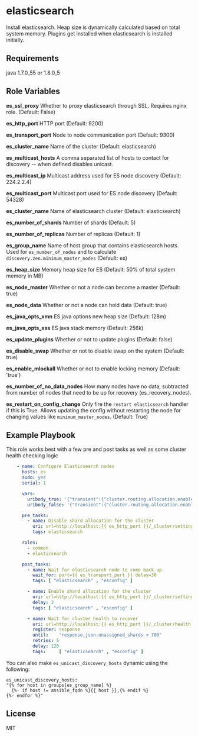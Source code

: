 elasticsearch
========

Install elasticsearch. Heap size is dynamically calculated based on total system memory. Plugins get installed when elasticsearch is installed initially.

Requirements
------------

java 1.7.0_55 or 1.8.0_5

Role Variables
--------------

**es_ssl_proxy**  Whether to proxy elasticsearch through SSL. Requires nginx role. (Default: False)

**es_http_port**       HTTP port (Default: 9200)

**es_transport_port**  Node to node communication port (Default: 9300)

**es_cluster_name**    Name of the cluster (Default: elasticsearch)

**es_multicast_hosts**      A comma separated list of hosts to contact for discovery -- when defined disables unicast.

**es_multicast_ip**      Multicast address used for ES node discovery (Default: 224.2.2.4)

**es_multicast_port**    Multicast port used for ES node discovery (Default: 54328)

**es_cluster_name**     Name of elasticsearch cluster (Default: elasticsearch)

**es_number_of_shards**  Number of shards (Default: 5)

**es_number_of_replicas**  Number of replicas (Default: 1)

**es_group_name**       Name of host group that contains elasticsearch hosts. Used for `es_number_of_nodes` and to calculate `discovery.zen.minimum_master_nodes` (Default: es)

**es_heap_size**        Memory heap size for ES (Default: 50% of total system memory in MB)

**es_node_master**      Whether or not a node can become a master (Default: true)

**es_node_data**      Whether or not a node can hold data (Default: true)

**es_java_opts_xmn**   ES java options new heap size (Default: 128m)

**es_java_opts_xss**   ES java stack memory (Default: 256k)

**es_update_plugins**   Whether or not to update plugins (Default: false)

**es_disable_swap**       Whether or not to disable swap on the system (Default: true)

**es_enable_mlockall**       Whether or not to enable locking memory (Default: 'true')

**es_number_of_no_data_nodes**   How many nodes have no data, subtracted from number of nodes that need to be up for recovery (es_recovery_nodes).

**es_restart_on_config_change** Only fire the `restart elasticsearch` handler if this is True. Allows updating the config without restarting the node for changing values like `minimum_master_nodes`. (Default: True)


Example Playbook
------------
This role works best with a few pre and post tasks as well as some cluster health checking logic
```yaml
    - name: Configure Elasticsearch nodes
      hosts: es
      sudo: yes
      serial: 1

      vars:
        uribody_true: '{"transient":{"cluster.routing.allocation.enable":"none"}}'
        uribody_false: '{"transient":{"cluster.routing.allocation.enable":"all"}}'

      pre_tasks:
        - name: Disable shard allocation for the cluster
          uri: url=http://localhost:{{ es_http_port }}/_cluster/settings method=PUT body='{{ uribody_true }}'
          tags: elasticsearch

      roles:
        - common
        - elasticsearch

      post_tasks:
        - name: Wait for elasticsearch node to come back up
          wait_for: port={{ es_transport_port }} delay=30
          tags: [ "elasticsearch" , "esconfig" ]

        - name: Enable shard allocation for the cluster
          uri: url=http://localhost:{{ es_http_port }}/_cluster/settings method=PUT body='{{ uribody_false }}'
          delay: 3
          tags: [ "elasticsearch" , "esconfig" ]

        - name: Wait for cluster health to recover
          uri: url=http://localhost:{{ es_http_port }}/_cluster/health method=GET
          register: response
          until:    "response.json.unassigned_shards < 700"
          retries: 5
          delay: 120
          tags:     [ "elasticsearch" , "esconfig" ]
```

You can also make `es_unicast_discovery_hosts` dynamic using the following:

    es_unicast_discovery_hosts:
    "{% for host in groups[es_group_name] %}
      {%- if host != ansible_fqdn %}{{ host }},{% endif %}
    {%- endfor %}"

License
-------

MIT
